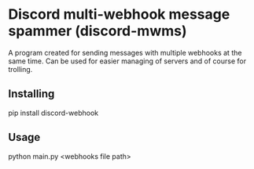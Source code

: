 # Discord multi-webhook message spammer (discord-mwms)
A program created for sending messages with multiple webhooks at the same time. Can be used for easier managing of servers and of course for trolling.
## Installing
pip install discord-webhook
## Usage
python main.py \<webhooks file path\>